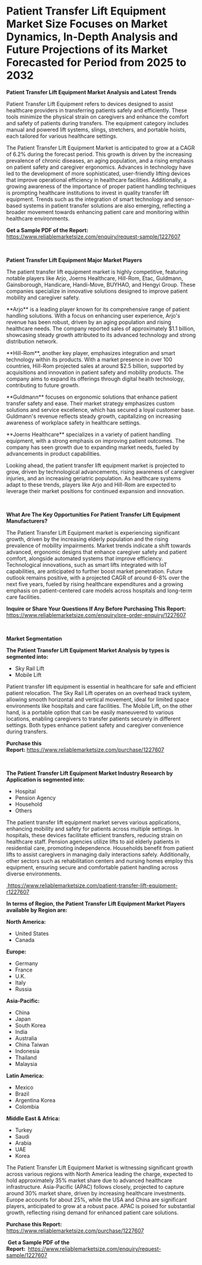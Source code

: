 <p><h1>Patient Transfer Lift Equipment Market Size Focuses on Market Dynamics, In-Depth Analysis and Future Projections of its Market Forecasted for Period from 2025 to 2032</h1></p><p><strong>Patient Transfer Lift Equipment Market Analysis and Latest Trends</strong></p>
<p><p>Patient Transfer Lift Equipment refers to devices designed to assist healthcare providers in transferring patients safely and efficiently. These tools minimize the physical strain on caregivers and enhance the comfort and safety of patients during transfers. The equipment category includes manual and powered lift systems, slings, stretchers, and portable hoists, each tailored for various healthcare settings.</p><p>The Patient Transfer Lift Equipment Market is anticipated to grow at a CAGR of 6.2% during the forecast period. This growth is driven by the increasing prevalence of chronic diseases, an aging population, and a rising emphasis on patient safety and caregiver ergonomics. Advances in technology have led to the development of more sophisticated, user-friendly lifting devices that improve operational efficiency in healthcare facilities. Additionally, a growing awareness of the importance of proper patient handling techniques is prompting healthcare institutions to invest in quality transfer lift equipment. Trends such as the integration of smart technology and sensor-based systems in patient transfer solutions are also emerging, reflecting a broader movement towards enhancing patient care and monitoring within healthcare environments.</p></p>
<p><strong>Get a Sample PDF of the Report:&nbsp;</strong> <a href="https://www.reliablemarketsize.com/enquiry/request-sample/1227607?utm_campaign=2626&utm_medium=2&utm_source=Github&utm_content=ia&utm_term=14042025&utm_id=patient-transfer-lift-equipment">https://www.reliablemarketsize.com/enquiry/request-sample/1227607</a></p>
<p>&nbsp;</p>
<p><strong>Patient Transfer Lift Equipment Major Market Players</strong></p>
<p><p>The patient transfer lift equipment market is highly competitive, featuring notable players like Arjo, Joerns Healthcare, Hill-Rom, Etac, Guldmann, Gainsborough, Handicare, Handi-Move, BUYHAO, and Hengyi Group. These companies specialize in innovative solutions designed to improve patient mobility and caregiver safety.</p><p>**Arjo** is a leading player known for its comprehensive range of patient handling solutions. With a focus on enhancing user experience, Arjo's revenue has been robust, driven by an aging population and rising healthcare needs. The company reported sales of approximately $1.1 billion, showcasing steady growth attributed to its advanced technology and strong distribution network.</p><p>**Hill-Rom**, another key player, emphasizes integration and smart technology within its products. With a market presence in over 100 countries, Hill-Rom projected sales at around $2.5 billion, supported by acquisitions and innovation in patient safety and mobility products. The company aims to expand its offerings through digital health technology, contributing to future growth.</p><p>**Guldmann** focuses on ergonomic solutions that enhance patient transfer safety and ease. Their market strategy emphasizes custom solutions and service excellence, which has secured a loyal customer base. Guldmann's revenue reflects steady growth, capitalizing on increasing awareness of workplace safety in healthcare settings.</p><p>**Joerns Healthcare** specializes in a variety of patient handling equipment, with a strong emphasis on improving patient outcomes. The company has seen growth due to expanding market needs, fueled by advancements in product capabilities.</p><p>Looking ahead, the patient transfer lift equipment market is projected to grow, driven by technological advancements, rising awareness of caregiver injuries, and an increasing geriatric population. As healthcare systems adapt to these trends, players like Arjo and Hill-Rom are expected to leverage their market positions for continued expansion and innovation.</p></p>
<p>&nbsp;</p>
<p><strong>What Are The Key Opportunities For Patient Transfer Lift Equipment Manufacturers?</strong></p>
<p><p>The Patient Transfer Lift Equipment market is experiencing significant growth, driven by the increasing elderly population and the rising prevalence of mobility impairments. Market trends indicate a shift towards advanced, ergonomic designs that enhance caregiver safety and patient comfort, alongside automated systems that improve efficiency. Technological innovations, such as smart lifts integrated with IoT capabilities, are anticipated to further boost market penetration. Future outlook remains positive, with a projected CAGR of around 6-8% over the next five years, fueled by rising healthcare expenditures and a growing emphasis on patient-centered care models across hospitals and long-term care facilities.</p></p>
<p><strong>Inquire or Share Your Questions If Any Before Purchasing This Report:</strong> <a href="https://www.reliablemarketsize.com/enquiry/pre-order-enquiry/1227607?utm_campaign=2626&utm_medium=2&utm_source=Github&utm_content=ia&utm_term=14042025&utm_id=patient-transfer-lift-equipment">https://www.reliablemarketsize.com/enquiry/pre-order-enquiry/1227607</a></p>
<p>&nbsp;</p>
<p><strong>Market Segmentation</strong></p>
<p><strong>The Patient Transfer Lift Equipment Market Analysis by types is segmented into:</strong></p>
<p><ul><li>Sky Rail Lift</li><li>Mobile Lift</li></ul></p>
<p><p>Patient transfer lift equipment is essential in healthcare for safe and efficient patient relocation. The Sky Rail Lift operates on an overhead track system, allowing smooth horizontal and vertical movement, ideal for limited space environments like hospitals and care facilities. The Mobile Lift, on the other hand, is a portable option that can be easily maneuvered to various locations, enabling caregivers to transfer patients securely in different settings. Both types enhance patient safety and caregiver convenience during transfers.</p></p>
<p><strong>Purchase this Report:&nbsp;</strong><a href="https://www.reliablemarketsize.com/purchase/1227607?utm_campaign=2626&utm_medium=2&utm_source=Github&utm_content=ia&utm_term=14042025&utm_id=patient-transfer-lift-equipment">https://www.reliablemarketsize.com/purchase/1227607</a></p>
<p>&nbsp;</p>
<p><strong>The Patient Transfer Lift Equipment Market Industry Research by Application is segmented into:</strong></p>
<p><ul><li>Hospital</li><li>Pension Agency</li><li>Household</li><li>Others</li></ul></p>
<p><p>The patient transfer lift equipment market serves various applications, enhancing mobility and safety for patients across multiple settings. In hospitals, these devices facilitate efficient transfers, reducing strain on healthcare staff. Pension agencies utilize lifts to aid elderly patients in residential care, promoting independence. Households benefit from patient lifts to assist caregivers in managing daily interactions safely. Additionally, other sectors such as rehabilitation centers and nursing homes employ this equipment, ensuring secure and comfortable patient handling across diverse environments.</p></p>
<p><a href="https://www.reliablemarketsize.com/patient-transfer-lift-equipment-r1227607?utm_campaign=2626&utm_medium=2&utm_source=Github&utm_content=ia&utm_term=14042025&utm_id=patient-transfer-lift-equipment">&nbsp;https://www.reliablemarketsize.com/patient-transfer-lift-equipment-r1227607</a></p>
<p><strong>In terms of Region, the Patient Transfer Lift Equipment Market Players available by Region are:</strong></p>
<p>
    <p> <strong> North America: </strong>
        <ul>
            <li>United States</li>
            <li>Canada</li>
        </ul>
        </p> 
    <p> <strong> Europe: </strong>
        <ul>
            <li>Germany</li>
            <li>France</li>
            <li>U.K.</li>
            <li>Italy</li>
            <li>Russia</li>
        </ul>
        </p> 
    <p> <strong> Asia-Pacific: </strong>
        <ul>
            <li>China</li>
            <li>Japan</li>
            <li>South Korea</li>
            <li>India</li>
            <li>Australia</li>
            <li>China Taiwan</li>
            <li>Indonesia</li>
            <li>Thailand</li>
            <li>Malaysia</li>
        </ul>
        </p> 
    <p> <strong> Latin America: </strong>
        <ul>
            <li>Mexico</li>
            <li>Brazil</li>
            <li>Argentina Korea</li>
            <li>Colombia</li>
        </ul>
        </p> 
    <p> <strong> Middle East & Africa: </strong>
        <ul>
            <li>Turkey</li>
            <li>Saudi</li>
            <li>Arabia</li>
            <li>UAE</li>
            <li>Korea</li>
        </ul>
    </p>
    </p>
<p><p>The Patient Transfer Lift Equipment Market is witnessing significant growth across various regions with North America leading the charge, expected to hold approximately 35% market share due to advanced healthcare infrastructure. Asia-Pacific (APAC) follows closely, projected to capture around 30% market share, driven by increasing healthcare investments. Europe accounts for about 25%, while the USA and China are significant players, anticipated to grow at a robust pace. APAC is poised for substantial growth, reflecting rising demand for enhanced patient care solutions.</p></p>
<p><strong>Purchase this Report: </strong><a href="https://www.reliablemarketsize.com/purchase/1227607?utm_campaign=2626&utm_medium=2&utm_source=Github&utm_content=ia&utm_term=14042025&utm_id=patient-transfer-lift-equipment">https://www.reliablemarketsize.com/purchase/1227607</a></p>
<p>&nbsp;<strong>Get a Sample PDF of the Report:&nbsp;&nbsp;</strong><a href="https://www.reliablemarketsize.com/enquiry/request-sample/1227607?utm_campaign=2626&utm_medium=2&utm_source=Github&utm_content=ia&utm_term=14042025&utm_id=patient-transfer-lift-equipment">https://www.reliablemarketsize.com/enquiry/request-sample/1227607</a></p>
<p><strong></strong></p>
<p><p></p><p></p><p></p></p>